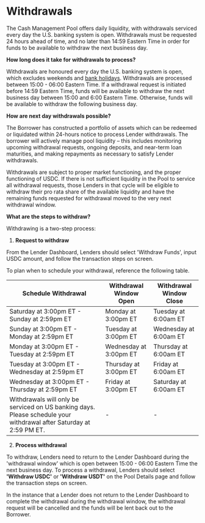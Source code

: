 # Withdrawals

The Cash Management Pool offers daily liquidity, with withdrawals serviced every day the U.S. banking system is open. Withdrawals must be requested 24 hours ahead of time, and no later than 14:59 Eastern Time in order for funds to be available to withdraw the next business day.

**How long does it take for withdrawals to process?**

Withdrawals are honoured every day the U.S. banking system is open, which excludes weekends and [bank holidays](https://www.federalreserve.gov/aboutthefed/k8.htm). Withdrawals are processed between 15:00 - 06:00 Eastern Time. If a withdrawal request is initiated before 14:59 Eastern Time, funds will be available to withdraw the next business day between 15:00 and 6:00 Eastern Time. Otherwise, funds will be available to withdraw the following business day.

**How are next day withdrawals possible?**

The Borrower has constructed a portfolio of assets which can be redeemed or liquidated within 24-hours notice to process Lender withdrawals. The borrower will actively manage pool liquidity – this includes monitoring upcoming withdrawal requests, ongoing deposits, and near-term loan maturities, and making repayments as necessary to satisfy Lender withdrawals.

Withdrawals are subject to proper market functioning, and the proper functioning of USDC. If there is not sufficient liquidity in the Pool to service all withdrawal requests, those Lenders in that cycle will be eligible to withdraw their pro rata share of the available liquidity and have the remaining funds requested for withdrawal moved to the very next withdrawal window.

**What are the steps to withdraw?**

Withdrawing is a two-step process:

1. **Request to withdraw**

From the Lender Dashboard, Lenders should select 'Withdraw Funds', input USDC amount, and follow the transaction steps on screen.

To plan when to schedule your withdrawal, reference the following table.

| Schedule Withdrawal | Withdrawal Window Open | Withdrawal Window Close |
|-|-|-|
| Saturday at 3:00pm ET - Sunday at 2:59pm ET | Monday at 3:00pm ET | Tuesday at 6:00am ET |
| Sunday at 3:00pm ET - Monday at 2:59pm ET | Tuesday at 3:00pm ET | Wednesday at 6:00am ET |
| Monday at 3:00pm ET - Tuesday at 2:59pm ET | Wednesday at 3:00pm ET | Thursday at 6:00am ET |
| Tuesday at 3:00pm ET - Wednesday at 2:59pm ET | Thursday at 3:00pm ET | Friday at 6:00am ET |
| Wednesday at 3:00pm ET - Thursday at 2:59pm ET | Friday at 3:00pm ET | Saturday at 6:00am ET |
| Withdrawals will only be serviced on US banking days. Please schedule your withdrawal after Saturday at 2:59 PM ET. | - | - |


2. **Process withdrawal**

To withdraw, Lenders need to return to the Lender Dashboard during the 'withdrawal window' which is open between 15:00 - 06:00 Eastern Time the next business day. To process a withdrawal, Lenders should select **'Withdraw USDC'** or **'Withdraw USDT'** on the Pool Details page and follow the transaction steps on screen.

In the instance that a Lender does not return to the Lender Dashboard to complete the withdrawal during the withdrawal window, the withdrawal request will be cancelled and the funds will be lent back out to the Borrower.